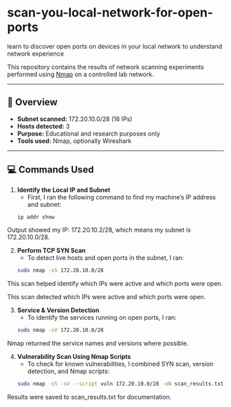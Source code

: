 # scan-you-local-network-for-open-ports
learn to discover open ports on devices in your local network to understand network experience

This repository contains the results of network scanning experiments performed using [Nmap](https://nmap.org/) on a controlled lab network.

---

## 📌 Overview

- **Subnet scanned:** 172.20.10.0/28 (16 IPs)
- **Hosts detected:** 3
- **Purpose:** Educational and research purposes only
- **Tools used:** Nmap, optionally Wireshark

---

## 💻 Commands Used


1. **Identify the Local IP and Subnet**
   - First, I ran the following command to find my machine’s IP address and subnet:
   ```bash
   ip addr show
Output showed my IP: 172.20.10.2/28, which means my subnet is 172.20.10.0/28.

2. **Perform TCP SYN Scan**
   - To detect live hosts and open ports in the subnet, I ran:
   ```bash
   sudo nmap -sS 172.20.10.0/28
This scan helped identify which IPs were active and which ports were open.


This scan detected which IPs were active and which ports were open.

3. **Service & Version Detection**
   - To identify the services running on open ports, I ran:
   ```bash
   sudo nmap -sV 172.20.10.0/28
Nmap returned the service names and versions where possible.

4. **Vulnerability Scan Using Nmap Scripts**
   - To check for known vulnerabilities, I combined SYN scan, version detection, and Nmap scripts:
   ```bash
   sudo nmap -sS -sV --script vuln 172.20.10.0/28 -oN scan_results.txt
Results were saved to scan_results.txt for documentation.
